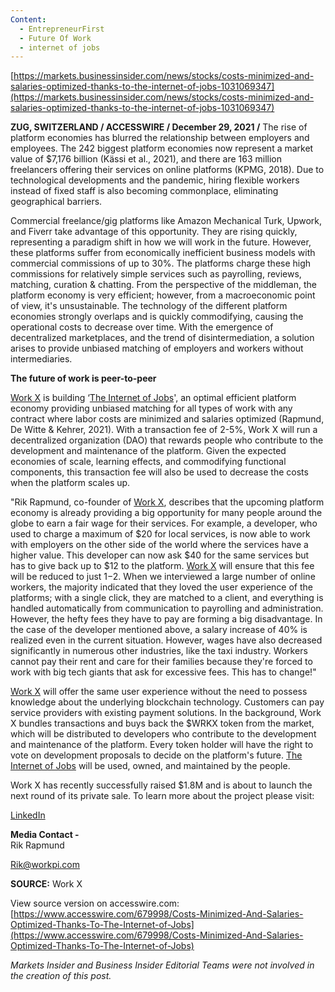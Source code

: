 ```yaml
---
Content:
  - EntrepreneurFirst
  - Future Of Work
  - internet of jobs
---
```

[https://markets.businessinsider.com/news/stocks/costs-minimized-and-salaries-optimized-thanks-to-the-internet-of-jobs-1031069347](https://markets.businessinsider.com/news/stocks/costs-minimized-and-salaries-optimized-thanks-to-the-internet-of-jobs-1031069347)

  

**ZUG, SWITZERLAND / ACCESSWIRE / December 29, 2021 /** The rise of platform economies has blurred the relationship between employers and employees. The 242 biggest platform economies now represent a market value of $7,176 billion (Kässi et al., 2021), and there are 163 million freelancers offering their services on online platforms (KPMG, 2018). Due to technological developments and the pandemic, hiring flexible workers instead of fixed staff is also becoming commonplace, eliminating geographical barriers.

Commercial freelance/gig platforms like Amazon Mechanical Turk, Upwork, and Fiverr take advantage of this opportunity. They are rising quickly, representing a paradigm shift in how we will work in the future. However, these platforms suffer from economically inefficient business models with commercial commissions of up to 30%. The platforms charge these high commissions for relatively simple services such as payrolling, reviews, matching, curation & chatting. From the perspective of the middleman, the platform economy is very efficient; however, from a macroeconomic point of view, it's unsustainable. The technology of the different platform economies strongly overlaps and is quickly commodifying, causing the operational costs to decrease over time. With the emergence of decentralized marketplaces, and the trend of disintermediation, a solution arises to provide unbiased matching of employers and workers without intermediaries.

**The future of work is peer-to-peer**

[Work X](https://pr.report/KFgWrDzt) is building ‘[The Internet of Jobs](https://pr.report/oD81cp94)', an optimal efficient platform economy providing unbiased matching for all types of work with any contract where labor costs are minimized and salaries optimized (Rapmund, De Witte & Kehrer, 2021). With a transaction fee of 2-5%, Work X will run a decentralized organization (DAO) that rewards people who contribute to the development and maintenance of the platform. Given the expected economies of scale, learning effects, and commodifying functional components, this transaction fee will also be used to decrease the costs when the platform scales up.

"Rik Rapmund, co-founder of [Work X](https://pr.report/koh4csrd), describes that the upcoming platform economy is already providing a big opportunity for many people around the globe to earn a fair wage for their services. For example, a developer, who used to charge a maximum of $20 for local services, is now able to work with employers on the other side of the world where the services have a higher value. This developer can now ask $40 for the same services but has to give back up to $12 to the platform. [Work X](https://pr.report/dSGYU1bL) will ensure that this fee will be reduced to just $1-$2. When we interviewed a large number of online workers, the majority indicated that they loved the user experience of the platforms; with a single click, they are matched to a client, and everything is handled automatically from communication to payrolling and administration. However, the hefty fees they have to pay are forming a big disadvantage. In the case of the developer mentioned above, a salary increase of 40% is realized even in the current situation. However, wages have also decreased significantly in numerous other industries, like the taxi industry. Workers cannot pay their rent and care for their families because they're forced to work with big tech giants that ask for excessive fees. This has to change!"

[Work X](https://pr.report/zy4G23Fe) will offer the same user experience without the need to possess knowledge about the underlying blockchain technology. Customers can pay service providers with existing payment solutions. In the background, Work X bundles transactions and buys back the $WRKX token from the market, which will be distributed to developers who contribute to the development and maintenance of the platform. Every token holder will have the right to vote on development proposals to decide on the platform's future. [The Internet of Jobs](https://pr.report/ujd3SNIT) will be used, owned, and maintained by the people.

Work X has recently successfully raised $1.8M and is about to launch the next round of its private sale. To learn more about the project please visit:

[LinkedIn](https://pr.report/w5GAJEDt)

**Media Contact -**  
Rik Rapmund  
  
Rik@workpi.com  

**SOURCE:** Work X

View source version on accesswire.com: [https://www.accesswire.com/679998/Costs-Minimized-And-Salaries-Optimized-Thanks-To-The-Internet-of-Jobs](https://www.accesswire.com/679998/Costs-Minimized-And-Salaries-Optimized-Thanks-To-The-Internet-of-Jobs)

_Markets Insider and Business Insider Editorial Teams were not involved in the creation of this post._
